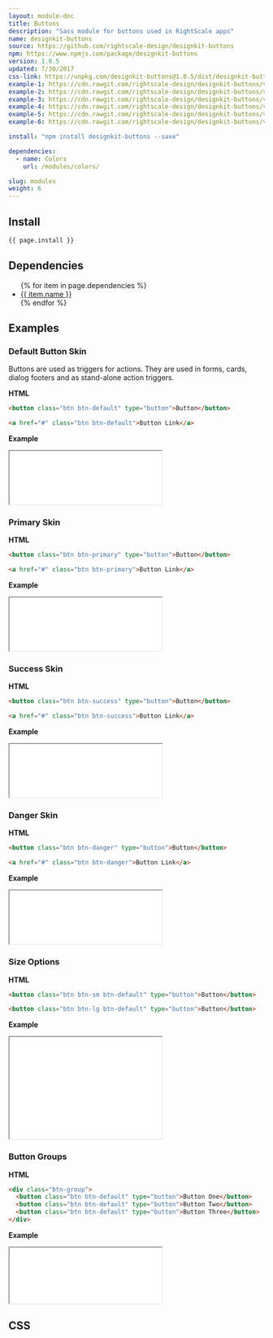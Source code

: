 ```yaml
---
layout: module-doc
title: Buttons
description: "Sass module for buttons used in RightScale apps"
name: designkit-buttons
source: https://github.com/rightscale-design/designkit-buttons
npm: https://www.npmjs.com/package/designkit-buttons
version: 1.0.5
updated: 7/30/2017
css-link: https://unpkg.com/designkit-buttons@1.0.5/dist/designkit-buttons.css
example-1: https://cdn.rawgit.com/rightscale-design/designkit-buttons/v1.0.5/docs/default.html
example-2: https://cdn.rawgit.com/rightscale-design/designkit-buttons/v1.0.5/docs/primary.html
example-3: https://cdn.rawgit.com/rightscale-design/designkit-buttons/v1.0.5/docs/success.html
example-4: https://cdn.rawgit.com/rightscale-design/designkit-buttons/v1.0.5/docs/danger.html
example-5: https://cdn.rawgit.com/rightscale-design/designkit-buttons/v1.0.5/docs/sizes.html
example-6: https://cdn.rawgit.com/rightscale-design/designkit-buttons/v1.0.5/docs/button-groups.html

install: "npm install designkit-buttons --save"

dependencies:
  - name: Colors
    url: /modules/colors/

slug: modules
weight: 6
---
```


## Install

```bash
{{ page.install }}
```

## Dependencies

<ul>
  {% for item in page.dependencies %}
    <li><a href="{{ item.url }}">{{ item.name }}</a></li>
  {% endfor %}
</ul>

## Examples

### Default Button Skin

Buttons are used as triggers for actions. They are used in forms, cards, dialog footers and as stand-alone action triggers.

**HTML**

```html
<button class="btn btn-default" type="button">Button</button>

<a href="#" class="btn btn-default">Button Link</a>
```

**Example**

<iframe style="height: 105px;" src="{{ page.example-1 }}"></iframe>

### Primary Skin

**HTML**

```html
<button class="btn btn-primary" type="button">Button</button>

<a href="#" class="btn btn-primary">Button Link</a>
```

**Example**

<iframe style="height: 105px;" src="{{ page.example-2 }}"></iframe>

### Success Skin

**HTML**

```html
<button class="btn btn-success" type="button">Button</button>

<a href="#" class="btn btn-success">Button Link</a>
```

**Example**

<iframe style="height: 105px;" src="{{ page.example-3 }}"></iframe>

### Danger Skin

**HTML**

```html
<button class="btn btn-danger" type="button">Button</button>

<a href="#" class="btn btn-danger">Button Link</a>
```

**Example**

<iframe style="height: 105px;" src="{{ page.example-4 }}"></iframe>

### Size Options

**HTML**

```html
<button class="btn btn-sm btn-default" type="button">Button</button>

<button class="btn btn-lg btn-default" type="button">Button</button>

```

**Example**

<iframe style="height: 200px;" src="{{ page.example-5 }}"></iframe>

### Button Groups

**HTML**

```html
<div class="btn-group">
  <button class="btn btn-default" type="button">Button One</button>
  <button class="btn btn-default" type="button">Button Two</button>
  <button class="btn btn-default" type="button">Button Three</button>
</div>
```

**Example**

<iframe style="height: 110px;" src="{{ page.example-6 }}"></iframe>

## CSS

<div class="snippet">
  <pre id="css_contents" class="highlighter-rouge snippet-css"><code class="css"></code></pre>
</div>
